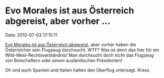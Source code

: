 Evo Morales ist aus Österreich abgereist, aber vorher \...
==========================================================

Date: 2013-07-03 17:15:11

[Evo Morales ist aus Österreich
abgereist](http://www.guardian.co.uk/world/2013/jul/03/bolivian-president-evo-morales-austria-plane),
aber vorher haben die Österreicher sein Flugzeug durchsucht. WTF? Was
ist denn das hier für ein Wild-West-Rechtsverständnis! Man durchsucht
doch nicht das Flugzeug von Botschaftern oder einem ausländischen
Präsidenten!

Oh und auch Spanien und Italien hatten den Überflug untersagt. Krass.
